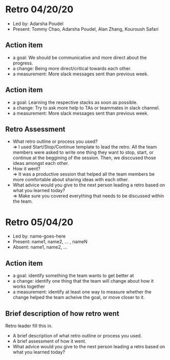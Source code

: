 # Retro 04/20/20

- Led by: Adarsha Poudel
- Present: Tommy Chao, Adarsha Poudel, Alan Zhang, Kouroush Safari

## Action item

- a goal: We should be communicative and more direct about the progress.
- a change: Being more direct/critical towards each other.
- a measurement: More slack messages sent than previous week.

## Action item

- a goal: Learning the respective stacks as soon as possible.
- a change: Try to ask more help to TAs or teammates in slack channel.
- a measurement: More slack messages sent than previous week.

## Retro Assessment

- What retro outline or process you used?  
  => I used Start/Stop/Continue template to lead the retro. All the team members were asked to write one thing they want to stop, start, or continue at the beggining of the session. Then, we disccused those ideas amongst each other.
- How it went?  
  => It was a productive session that helped all the team members be more comfortable about sharing ideas with each other.
- What advice would you give to the next person leading a retro based on what you learned today?  
  => Make sure you covered everything that needs to be discussed within the team.
  
  
# Retro 05/04/20

* Led by: name-goes-here
* Present: name1, name2, ... , nameN
* Absent: name1, name2, ...

## Action item

* a goal: identify something the team wants to get better at
* a change: identify one thing that the team will change about how it works together
* a measurement: identify at least one way to measure whether the change helped the team acheive the goal, or move closer to it.

## Brief description of how retro went

Retro leader fill this in.

* A brief description of what retro outline or process you used.
* A brief assessment of how it went.
* What advice would you give to the next person leading a retro
  based on what you learned today?
